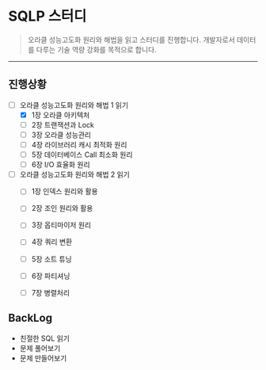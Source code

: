 # SQLP 스터디

> 오라클 성능고도화 원리와 해법을 읽고 스터디를 진행합니다. 개발자로서 데이터를 다루는 기술 역량 강화를 목적으로 합니다.

---

## 진행상황
- [ ] 오라클 성능고도화 원리와 해법 1 읽기 
  - [X] 1장 오라클 아키텍처
  - [ ] 2장 트랜잭션과 Lock
  - [ ] 3장 오라클 성능관리
  - [ ] 4장 라이브러리 캐시 최적화 원리
  - [ ] 5장 데이터베이스 Call 최소화 원리
  - [ ] 6장 I/O 효율화 원리
  
- [ ] 오라클 성능고도화 원리와 해법 2 읽기
  - [ ] 1장 인덱스 원리와 활용
  - [ ] 2장 조인 원리와 활용
  - [ ] 3장 옵티마이저 원리
  - [ ] 4장 쿼리 변환
  - [ ] 5장 소트 튜닝
  - [ ] 6장 파티셔닝
  - [ ] 7장 병렬처리


## BackLog
- 친절한 SQL 읽기
- 문제 풀어보기
- 문제 만들어보기
